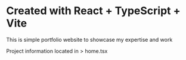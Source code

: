 # Created with React + TypeScript + Vite
This is simple portfolio website to showcase my expertise and work

Project information located in > home.tsx